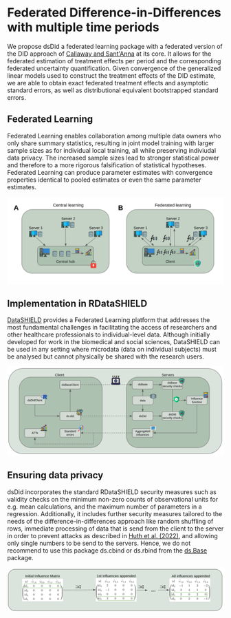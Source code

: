 # Federated Difference-in-Differences with multiple time periods
We propose dsDid a federated learning package with a federated version of the DID approach of [Callaway and Sant'Anna](https://www.sciencedirect.com/science/article/abs/pii/S0304407620303948) at its core. It allows for the federated estimation of treatment effects per period and the corresponding federated uncertainty quantification. Given convergence of the generalized linear models used to construct the treatment effects of the DID estimate, we are able to obtain exact federated treatment effects and asymptotic standard errors, as well as distributional equivalent bootstrapped standard errors.

## Federated Learning
Federated Learning enables collaboration among multiple data owners who only share summary statistics, resulting in joint model training with larger sample sizes as for individual local training, all while preserving indiviudal data privacy. The increased sample sizes lead to stronger statistical power and therefore to a more rigorous falsification of statistical hypotheses. Federated Learning can produce parameter estimates with convergence properties identical to pooled estimates or even the same parameter estimates.

![alt text](https://github.com/manuhuth/dsDidClient/blob/main/images/learning_paradigma.png?raw=true)

## Implementation in RDataSHIELD
[DataSHIELD](https://www.datashield.org/) provides a Federated Learning platform that addresses the most fundamental challenges in facilitating the access of researchers and other healthcare professionals to individual-level data. Although initially developed for work in the biomedical and social sciences, DataSHIELD can be used in any setting where microdata (data on individual subjects) must be analysed but cannot physically be shared with the research users.

![alt text](https://github.com/manuhuth/dsDidClient/blob/main/images/implementation_single.png?raw=true)

## Ensuring data privacy
dsDid incorporates the standard RDataSHIELD security measures such as validity checks on the minimum non-zero counts of observational units for e.g. mean calculations, and the maximum number of parameters in a regression. Additionally, it includes further security measures tailored to the needs of the difference-in-differences approach like random shuffling of rows, immediate processing of data that is send from the client to the server in order to prevent attacks as described in [Huth et al. (2022)](https://www.biorxiv.org/content/10.1101/2022.10.09.511497v1), and allowing only single numbers to be send to the servers. Hence, we do not recommend to use this package ds.cbind or ds.rbind from the [ds.Base](https://github.com/datashield/dsBaseClient) package.

![alt text](https://github.com/manuhuth/dsDidClient/blob/main/images/influence_function.png?raw=true)
